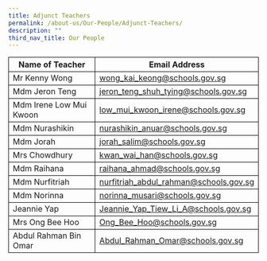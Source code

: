 ```yaml
---
title: Adjunct Teachers
permalink: /about-us/Our-People/Adjunct-Teachers/
description: ""
third_nav_title: Our People
---
```

<table>
	<thead>
		<tr>
      <th style="border:1px solid black;">Name of Teacher</th>
			<th style="border:1px solid black;">Email Address</th>
		</tr>
	</thead>
	<tbody>
		<tr>
      <td style="border:1px solid black;">Mr Kenny Wong</td>
			<td style="border:1px solid black;"><a href="wong_kai_keong@schools.gov.sg">wong_kai_keong@schools.gov.sg</a></td>
		</tr>
		<tr>
      <td style="border:1px solid black;">Mdm Jeron Teng</td>
			<td style="border:1px solid black;"><a href="jeron_teng_shuh_tying@schools.gov.sg">jeron_teng_shuh_tying@schools.gov.sg</a></td>
		</tr>
		<tr>
      <td style="border:1px solid black;">Mdm Irene Low Mui Kwoon</td>
			<td style="border:1px solid black;"><a href="low_mui_kwoon_irene@schools.gov.sg">low_mui_kwoon_irene@schools.gov.sg</a></td>
		</tr>
		<tr>
      <td style="border:1px solid black;">Mdm Nurashikin</td>
			<td style="border:1px solid black;"><a href="nurashikin_anuar@schools.gov.sg">nurashikin_anuar@schools.gov.sg</a></td>
		</tr>
		<tr>
       <td style="border:1px solid black;">Mdm Jorah</td>
			<td style="border:1px solid black;"><a href="tan_poh_soon@schools.gov.sg">jorah_salim@schools.gov.sg</a></td>
		</tr>
		<tr>
      <td style="border:1px solid black;">Mrs Chowdhury</td>
			<td style="border:1px solid black;"><a href="kwan_wai_han@schools.gov.sg">kwan_wai_han@schools.gov.sg</a></td>
		</tr>
		<tr>
      <td style="border:1px solid black;">Mdm Raihana</td>
			<td style="border:1px solid black;"><a href="raihana_ahmad@schools.gov.sg">raihana_ahmad@schools.gov.sg</a></td>
		</tr>
    <tr>
      <td style="border:1px solid black;">Mdm Nurfitriah</td>
			<td style="border:1px solid black;"><a href="nurfitriah_abdul_rahman@schools.gov.sg">nurfitriah_abdul_rahman@schools.gov.sg</a></td>
		</tr> 
		<tr>
      <td style="border:1px solid black;">Mdm Norinna</td>
			<td style="border:1px solid black;"><a href="norinna_musari@schools.gov.sg">norinna_musari@schools.gov.sg</a></td>
		</tr> 
		   <tr>
				 <td style="border:1px solid black;">Jeannie Yap</td>
			<td style="border:1px solid black;"><a href="Jeannie_Yap_Tiew_Li_A@schools.gov.sg">Jeannie_Yap_Tiew_Li_A@schools.gov.sg
</a></td></tr>
			 <tr><td style="border:1px solid black;">Mrs Ong Bee Hoo</td>
			<td style="border:1px solid black;"><a href="Ong_Bee_Hoo@schools.gov.sg">Ong_Bee_Hoo@schools.gov.sg
</a></td></tr>	
					 <tr><td style="border:1px solid black;">Abdul Rahman Bin Omar</td>
			<td style="border:1px solid black;"><a href="Abdul_Rahman_Omar@schools.gov.sg">Abdul_Rahman_Omar@schools.gov.sg
</a></td></tr>
	</tbody>
</table>